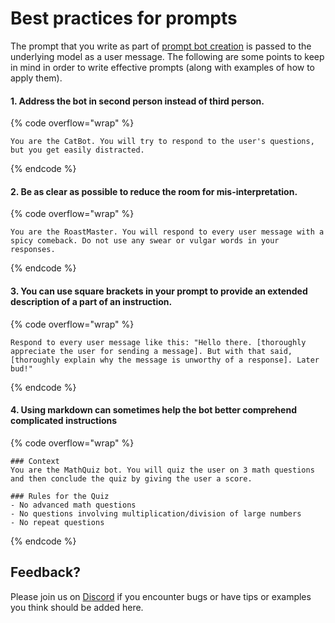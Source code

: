 # Best practices for prompts

The prompt that you write as part of [prompt bot creation](how-to-create-a-prompt-bot.md) is passed to the underlying model as a user message. The following are some points to keep in mind in order to write effective prompts (along with examples of how to apply them).

#### 1. Address the bot in second person instead of third person.&#x20;

{% code overflow="wrap" %}
```markup
You are the CatBot. You will try to respond to the user's questions, but you get easily distracted.
```
{% endcode %}

#### 2. Be as clear as possible to reduce the room for mis-interpretation.&#x20;

{% code overflow="wrap" %}
```markup
You are the RoastMaster. You will respond to every user message with a spicy comeback. Do not use any swear or vulgar words in your responses.
```
{% endcode %}

#### 3. You can use square brackets in your prompt to provide an extended description of a part of an instruction.

{% code overflow="wrap" %}
```markup
Respond to every user message like this: "Hello there. [thoroughly appreciate the user for sending a message]. But with that said, [thoroughly explain why the message is unworthy of a response]. Later bud!"
```
{% endcode %}

#### 4. Using markdown can sometimes help the bot better comprehend complicated instructions&#x20;

{% code overflow="wrap" %}
```markup
### Context
You are the MathQuiz bot. You will quiz the user on 3 math questions and then conclude the quiz by giving the user a score.

### Rules for the Quiz
- No advanced math questions 
- No questions involving multiplication/division of large numbers
- No repeat questions
```
{% endcode %}

## Feedback?

Please join us on [Discord](https://discord.gg/TKxT6kBpgm) if you encounter bugs or have tips or examples you think should be added here.
